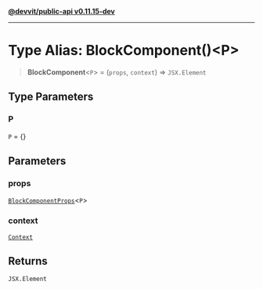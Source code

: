 [**@devvit/public-api v0.11.15-dev**](../../../../README.md)

---

# Type Alias: BlockComponent()\<P\>

> **BlockComponent**\<`P`\> = (`props`, `context`) => `JSX.Element`

## Type Parameters

### P

`P` = \{\}

## Parameters

### props

[`BlockComponentProps`](BlockComponentProps.md)\<`P`\>

### context

[`Context`](Context.md)

## Returns

`JSX.Element`
